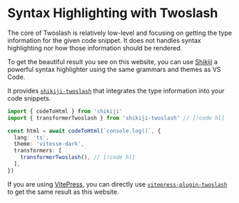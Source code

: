 # Syntax Highlighting with Twoslash

The core of Twoslash is relatively low-level and focusing on getting the type information for the given code snippet. It does not handles syntax highlighting nor how those information should be rendered.

To get the beautiful result you see on this website, you can use [Shikiji](https://shikiji.netlify.app/) a powerful syntax highlighter using the same grammars and themes as VS Code.

It provides [`shikiji-twoslash`](https://shikiji.netlify.app/packages/twoslash) that integrates the type information into your code snippets.

```ts twoslash
import { codeToHtml } from 'shikiji'
import { transformerTwoslash } from 'shikiji-twoslash' // [!code hl]

const html = await codeToHtml(`console.log()`, {
  lang: 'ts',
  theme: 'vitesse-dark',
  transformers: [
    transformerTwoslash(), // [!code hl]
  ],
})
```

If you are using [VitePress](https://vitepress.dev/), you can directly use [`vitepress-plugin-twoslash`](https://shikiji.netlify.app/packages/vitepress) to get the same result as this website.

